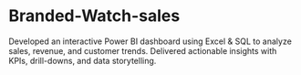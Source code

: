 # Branded-Watch-sales
Developed an interactive Power BI dashboard using Excel &amp; SQL to analyze sales, revenue, and customer trends. Delivered actionable insights with KPIs, drill-downs, and data storytelling.
